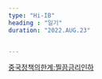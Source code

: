 ```yaml
---
type: "Hi-IB"
heading : "일기"
duration: "2022.AUG.23"


---
```

 
 
 
 
[중국정책의한계:찔끔금리인하](/todo/images/[23065220]_221568.pdf)




